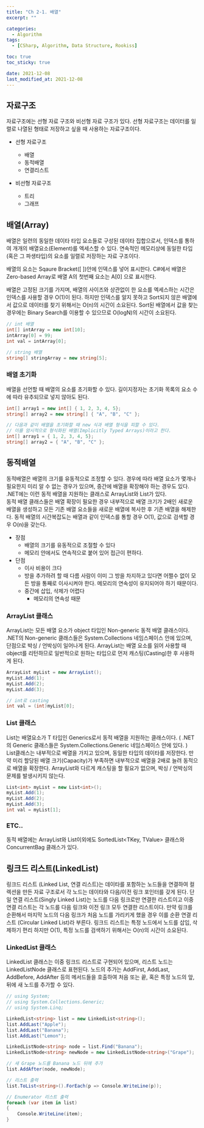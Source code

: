 ```yaml
---
title: "Ch 2-1. 배열"
excerpt: ""

categories:
  - Algorithm
tags:
  - [CSharp, Algorithm, Data Structure, Rookiss]

toc: true
toc_sticky: true

date: 2021-12-08
last_modified_at: 2021-12-08
---
```


## 자료구조

자료구조에는 선형 자료 구조와 비선형 자료 구조가 있다. 선형 자료구조는 데이터를 일렬로 나열된 형태로 저장하고 싶을 때 사용하는 자료구조이다.

- 선형 자료구조

  - 배열
  - 동적배열
  - 연결리스트

- 비선형 자료구조
  - 트리
  - 그래프

## 배열(Array)

배열은 일련의 동일한 데이타 타입 요소들로 구성된 데이타 집합으로서, 인덱스를 통하여 개개의 배열요소(Element)를 엑세스할 수 있다. 연속적인 메모리상에 동일한 타입(혹은 그 파생타입)의 요소를 일렬로 저장하는 자료 구조이다.

배열의 요소는 Sqaure Bracket([ ])안에 인덱스를 넣어 표시한다. C#에서 배열은 Zero-based Array로 배열 A의 첫번째 요소는 A[0] 으로 표시한다.

배열은 고정된 크기를 가지며, 배열의 사이즈와 상관없이 한 요소를 엑세스하는 시간은 인덱스를 사용할 경우 O(1)이 된다. 하지만 인덱스를 알지 못하고 Sort되지 않은 배열에서 값으로 데이터를 찾기 위해서는 O(n)의 시간이 소요된다. Sort된 배열에서 값을 찾는 경우에는 Binary Search를 이용할 수 있으므로 O(logN)의 시간이 소요된다.

```csharp
// int 배열
int[] intArray = new int[10];
intArray[0] = 99;
int val = intArray[0];

// string 배열
string[] stringArray = new string[5];

```

### 배열 초기화

배열을 선언할 때 배열의 요소를 초기화할 수 있다. 길이지정자는 초기화 목록의 요소 수에 따라 유추되므로 넣지 않아도 된다.

```csharp
int[] array1 = new int[] { 1, 2, 3, 4, 5};
string[] array2 = new string[] { "A", "B", "C" };

// 다음과 같이 배열을 초기화할 때 new 식과 배열 형식을 피할 수 있다.
// 이를 암시적으로 형식화된 배열(Implicitly Typed Arrays)이라고 한다.
int[] array1 = { 1, 2, 3, 4, 5};
string[] array2 = { "A", "B", "C" };
```

## 동적배열

동적배열은 배열의 크기를 유동적으로 조정할 수 있다. 경우에 따라 배열 요소가 몇개나 필요한지 미리 알 수 없는 경우가 있으며, 중간에 배열을 확장해야 하는 경우도 있다. .NET에는 이런 동적 배열을 지원하는 클래스로 ArrayList와 List<T>가 있다.  
동적 배열 클래스들은 배열 확장이 필요한 경우 내부적으로 배열 크기가 2배인 새로운 배열을 생성하고 모든 기존 배열 요소들을 새로운 배열에 복사한 후 기존 배열을 해제한다. 동적 배열의 시간복잡도는 배열과 같이 인덱스를 통할 경우 O(1), 값으로 검색할 경우 O(n)을 갖는다.

- 장점
  - 배열의 크기를 유동적으로 조절할 수 있다
  - 메모리 안에서도 연속적으로 붙어 있어 접근이 편하다.
- 단점
  - 이사 비용이 크다
  - 방을 추가하려 할 때 다름 사람이 이미 그 방을 차지하고 있다면 어쩔수 없이 모든 방을 통째로 이사시켜야 한다. 메모리의 연속성이 유지되어야 하기 때문이다.
  - 중간에 삽입, 삭제가 어렵다
    - 메모리의 연속성 때문

### ArrayList 클래스

ArrayList는 모든 배열 요소가 object 타입인 Non-generic 동적 배열 클래스이다. .NET의 Non-generic 클래스들은 System.Collections 네임스페이스 안에 있으며, 단점으로 박싱 / 언박싱이 일어나게 된다. ArrayList는 배열 요소를 읽어 사용할 때 object를 리턴하므로 일반적으로 원하는 타입으로 먼저 캐스팅(Casting)한 후 사용하게 된다.

```csharp
ArrayList myList = new ArrayList();
myList.Add(1);
myList.Add(2);
myList.Add(3);

// int로 casting
int val = (int)myList[0];
```

### List<T> 클래스

List<T>는 배열요소가 T 타입인 Generics로서 동적 배열을 지원하는 클래스이다. ( .NET의 Generic 클래스들은 System.Collections.Generic 네임스페이스 안에 있다. )  
List클래스는 내부적으로 배열을 가지고 있으며, 동일한 타입의 데이타를 저장한다. 만약 미리 할당된 배열 크기(Capacity)가 부족하면 내부적으로 배열을 2배로 늘려 동적으로 배열을 확장한다. ArrayList와 다르게 캐스팅을 할 필요가 없으며, 박싱 / 언박싱의 문제를 발생시키지 않는다.

```csharp
List<int> myList = new List<int>();
myList.Add(1);
myList.Add(2);
myList.Add(3);
int val = myList[1];
```

### ETC..

동적 배열에는 ArrayList와 List<T>이외에도 SortedList<TKey, TValue> 클래스와 ConcurrentBag 클래스가 있다.

## 링크드 리스트(LinkedList)

링크드 리스트 (Linked List, 연결 리스트)는 데이타를 포함하는 노드들을 연결하여 컬렉션을 만든 자료 구조로서 각 노드는 데이타와 다음/이전 링크 포인터를 갖게 된다. 단일 연결 리스트(Singly Linked List)는 노드를 다음 링크로만 연결한 리스트이고 이중 연결 리스트는 각 노드를 다음 링크와 이전 링크 모두 연결한 리스트이다. 만약 링크를 순환해서 마지막 노드의 다음 링크가 처음 노드를 가리키게 했을 경우 이를 순환 연결 리스트 (Circular Linked List)라 부른다.
링크드 리스트는 특정 노드에서 노드를 삽입, 삭제하기 편리 하지만 O(1), 특정 노드를 검색하기 위해서는 O(n)의 시간이 소요된다.

### LinkedList<T> 클래스

LinkedList 클래스는 이중 링크드 리스트로 구현되어 있으며, 리스트 노드는 LinkedListNode 클래스로 표현된다. 노드의 추가는 AddFirst, AddLast, AddBefore, AddAfter 등의 메서드들을 호출하여 처음 또는 끝, 혹은 특정 노드의 앞, 뒤에 새 노드를 추가할 수 있다.

```csharp
// using System;
// using System.Collections.Generic;
// using System.Linq;

LinkedList<string> list = new LinkedList<string>();
list.AddLast("Apple");
list.AddLast("Banana");
list.AddLast("Lemon");

LinkedListNode<string> node = list.Find("Banana");
LinkedListNode<string> newNode = new LinkedListNode<string>("Grape");

// 새 Grape 노드를 Banana 노드 뒤에 추가
list.AddAfter(node, newNode);

// 리스트 출력
list.ToList<string>().ForEach(p => Console.WriteLine(p));

// Enumerator 리스트 출력
foreach (var item in list)
{
    Console.WriteLine(item);
}
```
